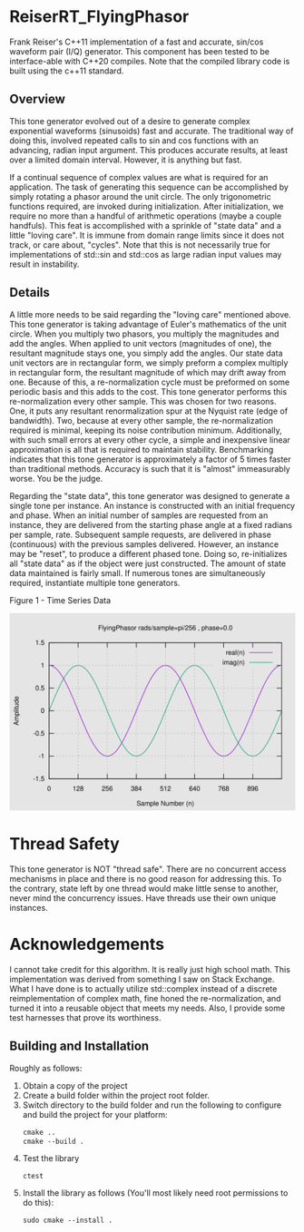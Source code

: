 # ReiserRT_FlyingPhasor

Frank Reiser's C++11 implementation of a fast and accurate, sin/cos waveform pair (I/Q) generator.
This component has been tested to be interface-able with C++20 compiles. Note that the compiled library code
is built using the c++11 standard.

## Overview
This tone generator evolved out of a desire to generate complex exponential waveforms (sinusoids) fast and accurate.
The traditional way of doing this, involved repeated calls to sin and cos functions with an advancing,
radian input argument. This produces accurate results, at least over a limited domain interval.
However, it is anything but fast.

If a continual sequence of complex values are what is required for an application.
The task of generating this sequence can be accomplished by simply rotating a phasor around the unit circle.
The only trigonometric functions required, are invoked during initialization.
After initialization, we require no more than a handful of arithmetic operations (maybe a couple handfuls).
This feat is accomplished with a sprinkle of "state data" and a little "loving care".
It is immune from domain range limits since it does not track, or care about, "cycles".
Note that this is not necessarily true for implementations of std::sin and std::cos as large radian
input values may result in instability. 

## Details
A little more needs to be said regarding the "loving care" mentioned above.
This tone generator is taking advantage of Euler's mathematics of the unit circle.
When you multiply two phasors, you multiply the magnitudes and add the angles.
When applied to unit vectors (magnitudes of one), the resultant magnitude stays one,
you simply add the angles. Our state data unit vectors are in rectangular form,
we simply preform a complex multiply in rectangular form, the resultant magnitude
of which may drift away from one. Because of this, a re-normalization cycle must be
preformed on some periodic basis and this adds to the cost. This tone generator performs
this re-normalization every other sample. This was chosen for two reasons.
One, it puts any resultant renormalization spur at the Nyquist rate (edge of bandwidth).
Two, because at every other sample, the re-normalization required is minimal,
keeping its noise contribution minimum. Additionally, with such small errors at every other cycle,
a simple and inexpensive linear approximation is all that is required to maintain stability.
Benchmarking indicates that this tone generator is approximately a factor of 5 times faster
than traditional methods. Accuracy is such that it is "almost" immeasurably worse.
You be the judge. 

Regarding the "state data", this tone generator was designed to generate a single tone per instance.
An instance is constructed with an initial frequency and phase.
When an initial number of samples are requested from an instance, they are delivered
from the starting phase angle at a fixed radians per sample, rate. Subsequent sample requests,
are delivered in phase (continuous) with the previous samples delivered. However, an instance
may be "reset", to produce a different phased tone. Doing so, re-initializes all "state data"
as if the object were just constructed. The amount of state data maintained is fairly small.
If numerous tones are simultaneously required, instantiate multiple tone generators.

Figure 1 - Time Series Data

![Figure 1](graphics/figure1.svg)


# Thread Safety
This tone generator is NOT "thread safe". There are no concurrent access mechanisms
in place and there is no good reason for addressing this. To the contrary,
state left by one thread would make little sense to another, never mind the concurrency issues.
Have threads use their own unique instances.

# Acknowledgements
I cannot take credit for this algorithm. It is really just high school math.
This implementation was derived from something I saw on Stack Exchange.
What I have done is to actually utilize std::complex instead of a discrete reimplementation
of complex math, fine honed the re-normalization, and turned it into a reusable object that
meets my needs. Also, I provide some test harnesses that prove its worthiness. 

## Building and Installation
Roughly as follows:
1) Obtain a copy of the project
2) Create a build folder within the project root folder.
3) Switch directory to the build folder and run the following
   to configure and build the project for your platform:
   ```
   cmake ..
   cmake --build .
   ```
4) Test the library
   ```
   ctest
   ```
5) Install the library as follows (You'll most likely
   need root permissions to do this):
   ```
   sudo cmake --install .
   ```
